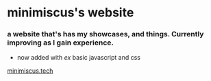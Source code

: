 # minimiscus's website

### a website that's has my showcases, and things. Currently improving as I gain experience. 

- now added with *ex* basic javascript and css

[minimiscus.tech](https://minimiscus.tech/)
